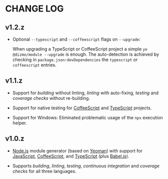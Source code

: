 # CHANGE LOG

## v1.2.z

* Optional `--typescript` and `--coffeescript` flags on `--upgrade`:

    When upgrading a TypeScript or CoffeeScript project a simple `yo @dizmo/module --upgrade` is enough. The auto-detection is achieved by checking in `package.json:devDependencies` the `typescript` or `coffeescript` entries.

## v1.1.z

* Support for *building* without linting, *linting* with auto-fixing, *testing* and *coverage checks* without re-building.

* Support for native testing for [CoffeeScript] and [TypeScript] projects.

* Support for Windows: Eliminated problematic usage of the `npx` execution helper.

## v1.0.z

* [Node.js] module generator (based on [Yeoman]) with support for [JavaScript], [CoffeeScript], and [TypeScript] (plus [Babel.js]).

* Supports *building*, *linting*, *testing*, *continuous integration* and *coverage checks* for all three languages.

[Babel.js]: http://babeljs.io
[CoffeeScript]: http://coffeescript.org
[JavaScript]: https://www.ecma-international.org
[Node.js]: https://nodejs.org
[TypeScript]: http://www.typescriptlang.org
[Yeoman]: http://yeoman.io
